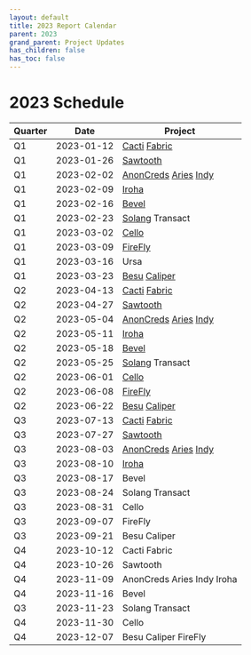 ```yaml
---
layout: default
title: 2023 Report Calendar
parent: 2023
grand_parent: Project Updates
has_children: false
has_toc: false
---
```


# 2023 Schedule


| Quarter | Date       | Project   |
| ------- | ---------- | --------- |
| Q1      | 2023-01-12 | [Cacti](2023-Q1-Hyperledger-Cacti) [Fabric](2023-Q1-Hyperledger-Fabric) |
| Q1      | 2023-01-26 | [Sawtooth](2023-Q1-Hyperledger-Sawtooth) |
| Q1      | 2023-02-02 | [AnonCreds](2023-Q1-Hyperledger-AnonCreds) [Aries](2023-Q1-Hyperledger-Aries) [Indy](2023-Q1-Hyperledger-Indy) |
| Q1      | 2023-02-09 | [Iroha](2023-Q1-Hyperledger-Iroha) |
| Q1      | 2023-02-16 | [Bevel](2023-Q1-Hyperledger-Bevel) |
| Q1      | 2023-02-23 | [Solang](2023-Q1-Hyperledger-Solang) Transact |
| Q1      | 2023-03-02 | [Cello](2023-Q1-Hyperledger-Cello) |
| Q1      | 2023-03-09 | [FireFly](2023-Q1-Hyperledger-FireFly) |
| Q1      | 2023-03-16 | Ursa |
| Q1      | 2023-03-23 | [Besu](2023-Q1-Hyperledger-Besu) [Caliper](2023-Q1-Hyperledger-Caliper) |
| Q2      | 2023-04-13 | [Cacti](2023-Q2-Hyperledger-Cacti) [Fabric](2023-Q2-Hyperledger-Fabric) |
| Q2      | 2023-04-27 | [Sawtooth](2023-Q2-Hyperledger-Sawtooth)  |
| Q2      | 2023-05-04 | [AnonCreds](2023-Q2-Hyperledger-AnonCreds) [Aries](2023-Q2-Hyperledger-Aries) [Indy](2023-Q2-Hyperledger-Indy) |
| Q2      | 2023-05-11 | [Iroha](2023-Q2-Hyperledger-Iroha) |
| Q2      | 2023-05-18 | [Bevel](2023-Q2-Hyperledger-Bevel) |
| Q2      | 2023-05-25 | [Solang](2023-Q2-Hyperledger-Solang) Transact |
| Q2      | 2023-06-01 | [Cello](2023-Q2-Hyperldger-Cello)|
| Q2      | 2023-06-08 | [FireFly](2023-Q2-Hyperledger-FireFly) |
| Q2      | 2023-06-22 | [Besu](2023-Q2-Hyperledger-Besu) [Caliper](2023-Q2-Hyperledger-Caliper) |
| Q3      | 2023-07-13 | [Cacti](2023-Q3-Hyperledger-Cacti) [Fabric](2023-Q3-Hyperledger-Fabric) |
| Q3      | 2023-07-27 | [Sawtooth](2023-Q3-Hyperleger-Sawtooth) |
| Q3      | 2023-08-03 | [AnonCreds](2023-Q3-Hyperledger-AnonCreds) [Aries](2023-Q3-Hyperledger-Aries) [Indy](2023-Q3-Hyperledger-Indy) |
| Q3      | 2023-08-10 | [Iroha](2023-Q3-Hyperledger-Iroha) |
| Q3      | 2023-08-17 | Bevel     |
| Q3      | 2023-08-24 | Solang Transact |
| Q3      | 2023-08-31 | Cello     |
| Q3      | 2023-09-07 | FireFly   |
| Q3      | 2023-09-21 | Besu Caliper |
| Q4      | 2023-10-12 | Cacti Fabric |
| Q4      | 2023-10-26 | Sawtooth  |
| Q4      | 2023-11-09 | AnonCreds Aries Indy Iroha |
| Q4      | 2023-11-16 | Bevel     |
| Q3      | 2023-11-23 | Solang Transact |
| Q4      | 2023-11-30 | Cello     |
| Q4      | 2023-12-07 | Besu Caliper FireFly   |

